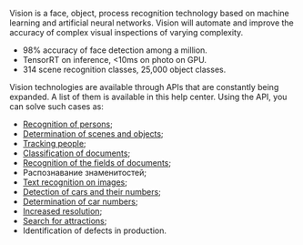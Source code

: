 Vision is a face, object, process recognition technology based on machine learning and artificial neural networks. Vision will automate and improve the accuracy of complex visual inspections of varying complexity.

- 98% accuracy of face detection among a million.
- TensorRT on inference, <10ms on photo on GPU.
- 314 scene recognition classes, 25,000 object classes.

Vision technologies are available through APIs that are constantly being expanded. A list of them is available in this help center. Using the API, you can solve such cases as:

- [Recognition of persons](/ml/vision/manage-vision/face-recognition);
- [Determination of scenes and objects](/ml/vision/manage-vision/vision-api-obj);
- [Tracking people](/ml/vision/vision-video/vision-api-video);
- [Classification of documents](/ml/vision/manage-vision/vision-api-doctypes);
- [Recognition of the fields of documents](/ml/vision/manage-vision/docs-recognition);
- Распознавание знаменитостей;
- [Text recognition on images](/ml/vision/manage-vision/vision-api-txt);
- [Detection of cars and their numbers](/ml/vision/manage-vision/plate-recognition);
- [Determination of car numbers](/ml/vision/manage-vision/plate-recognition);
- [Increased resolution](/ml/vision/manage-vision/vision-image-api);
- [Search for attractions](/ml/vision/vision-video/vision-api-video);
- Identification of defects in production.
